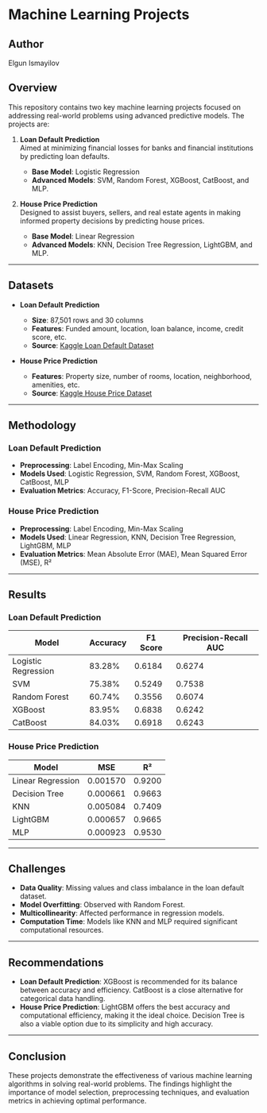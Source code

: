 
# Machine Learning Projects

## Author
Elgun Ismayilov

## Overview

This repository contains two key machine learning projects focused on addressing real-world problems using advanced predictive models. The projects are:

1. **Loan Default Prediction**  
   Aimed at minimizing financial losses for banks and financial institutions by predicting loan defaults.  
   - **Base Model**: Logistic Regression  
   - **Advanced Models**: SVM, Random Forest, XGBoost, CatBoost, and MLP.  

2. **House Price Prediction**  
   Designed to assist buyers, sellers, and real estate agents in making informed property decisions by predicting house prices.  
   - **Base Model**: Linear Regression  
   - **Advanced Models**: KNN, Decision Tree Regression, LightGBM, and MLP.

---

## Datasets

- **Loan Default Prediction**  
  - **Size**: 87,501 rows and 30 columns  
  - **Features**: Funded amount, location, loan balance, income, credit score, etc.  
  - **Source**: [Kaggle Loan Default Dataset](https://www.kaggle.com/datasets/marcbuji/loan-default-prediction)

- **House Price Prediction**  
  - **Features**: Property size, number of rooms, location, neighborhood, amenities, etc.  
  - **Source**: [Kaggle House Price Dataset](https://www.kaggle.com/datasets/samwash94/dataset-for-house-price-analysis)

---

## Methodology

### Loan Default Prediction
- **Preprocessing**: Label Encoding, Min-Max Scaling  
- **Models Used**: Logistic Regression, SVM, Random Forest, XGBoost, CatBoost, MLP  
- **Evaluation Metrics**: Accuracy, F1-Score, Precision-Recall AUC  

### House Price Prediction
- **Preprocessing**: Label Encoding, Min-Max Scaling  
- **Models Used**: Linear Regression, KNN, Decision Tree Regression, LightGBM, MLP  
- **Evaluation Metrics**: Mean Absolute Error (MAE), Mean Squared Error (MSE), R²  

---

## Results

### Loan Default Prediction
| Model                | Accuracy  | F1 Score | Precision-Recall AUC |
|----------------------|-----------|----------|-----------------------|
| Logistic Regression  | 83.28%    | 0.6184   | 0.6274                |
| SVM                  | 75.38%    | 0.5249   | 0.7538                |
| Random Forest        | 60.74%    | 0.3556   | 0.6074                |
| XGBoost              | 83.95%    | 0.6838   | 0.6242                |
| CatBoost             | 84.03%    | 0.6918   | 0.6243                |

### House Price Prediction
| Model                | MSE       | R²       |
|----------------------|-----------|----------|
| Linear Regression    | 0.001570  | 0.9200   |
| Decision Tree        | 0.000661  | 0.9663   |
| KNN                  | 0.005084  | 0.7409   |
| LightGBM             | 0.000657  | 0.9665   |
| MLP                  | 0.000923  | 0.9530   |

---

## Challenges
- **Data Quality**: Missing values and class imbalance in the loan default dataset.  
- **Model Overfitting**: Observed with Random Forest.  
- **Multicollinearity**: Affected performance in regression models.  
- **Computation Time**: Models like KNN and MLP required significant computational resources.

---

## Recommendations
- **Loan Default Prediction**: XGBoost is recommended for its balance between accuracy and efficiency. CatBoost is a close alternative for categorical data handling.  
- **House Price Prediction**: LightGBM offers the best accuracy and computational efficiency, making it the ideal choice. Decision Tree is also a viable option due to its simplicity and high accuracy.

---

## Conclusion
These projects demonstrate the effectiveness of various machine learning algorithms in solving real-world problems. The findings highlight the importance of model selection, preprocessing techniques, and evaluation metrics in achieving optimal performance.
